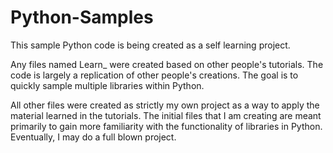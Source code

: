 # Python-Samples

This sample Python code is being created as a self learning project.

Any files named Learn_ were created based on other people's tutorials. The code is largely a replication of other people's creations. The goal is to quickly sample multiple libraries within Python.

All other files were created as strictly my own project as a way to apply the material learned in the tutorials. The initial files that I am creating are meant primarily to gain more familiarity with the functionality of libraries in Python. Eventually, I may do a full blown project.
